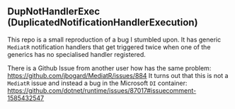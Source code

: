 ## DupNotHandlerExec (DuplicatedNotificationHandlerExecution)

This repo is a small reproduction of a bug I stumbled upon.
It has generic `MediatR` notification handlers that get triggered twice when one of the generics has no specialised handler registered.

There is a Github Issue from another user how has the same problem: https://github.com/jbogard/MediatR/issues/884
It turns out that this is not a `MediatR` issue and instead a bug in the Microsoft `DI` container: https://github.com/dotnet/runtime/issues/87017#issuecomment-1585432547
